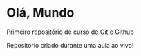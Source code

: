 # Olá, Mundo
 Primeiro repositório de curso de Git e Github

 Repositório criado durante uma aula ao vivo!
